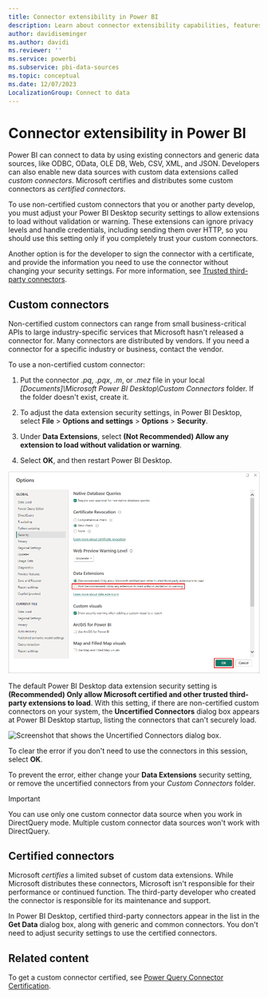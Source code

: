 ```yaml
---
title: Connector extensibility in Power BI
description: Learn about connector extensibility capabilities, features, security settings, and certified connectors.
author: davidiseminger
ms.author: davidi
ms.reviewer: ''
ms.service: powerbi
ms.subservice: pbi-data-sources
ms.topic: conceptual
ms.date: 12/07/2023
LocalizationGroup: Connect to data
---
```


# Connector extensibility in Power BI

Power BI can connect to data by using existing connectors and generic data sources, like ODBC, OData, OLE DB, Web, CSV, XML, and JSON. Developers can also enable new data sources with custom data extensions called *custom connectors*. Microsoft certifies and distributes some custom connectors as *certified connectors*.

To use non-certified custom connectors that you or another party develop, you must adjust your Power BI Desktop security settings to allow extensions to load without validation or warning. These extensions can ignore privacy levels and handle credentials, including sending them over HTTP, so you should use this setting only if you completely trust your custom connectors.

Another option is for the developer to sign the connector with a certificate, and provide the information you need to use the connector without changing your security settings. For more information, see [Trusted third-party connectors](desktop-trusted-third-party-connectors.md).

## Custom connectors

Non-certified custom connectors can range from small business-critical APIs to large industry-specific services that Microsoft hasn't released a connector for. Many connectors are distributed by vendors. If you need a connector for a specific industry or business, contact the vendor.

To use a non-certified custom connector:

1. Put the connector *.pq*, *.pqx*, *.m*, or *.mez* file in your local *\[Documents]\\Microsoft Power BI Desktop\\Custom Connectors* folder. If the folder doesn't exist, create it.

1. To adjust the data extension security settings, in Power BI Desktop, select **File** > **Options and settings** > **Options** > **Security**.

1. Under **Data Extensions**, select **(Not Recommended) Allow any extension to load without validation or warning**.

1. Select **OK**, and then restart Power BI Desktop. 

![Screenshot that shows allowing non-certified custom connectors in Data Extension Security options.](media/desktop-connector-extensibility/data-extension-security-1.png)

The default Power BI Desktop data extension security setting is **(Recommended) Only allow Microsoft certified and other trusted third-party extensions to load**. With this setting, if there are non-certified custom connectors on your system, the **Uncertified Connectors** dialog box appears at Power BI Desktop startup, listing the connectors that can't securely load.

![Screenshot that shows the Uncertified Connectors dialog box.](media/desktop-connector-extensibility/data-extension-security-2.png)

To clear the error if you don't need to use the connectors in this session, select **OK**. 

To prevent the error, either change your **Data Extensions** security setting, or remove the uncertified connectors from your *Custom Connectors* folder.

> [!IMPORTANT]
> You can use only one custom connector data source when you work in DirectQuery mode. Multiple custom connector data sources won't work with DirectQuery.

## Certified connectors

Microsoft *certifies* a limited subset of custom data extensions. While Microsoft distributes these connectors, Microsoft isn't responsible for their performance or continued function. The third-party developer who created the connector is responsible for its maintenance and support.

In Power BI Desktop, certified third-party connectors appear in the list in the **Get Data** dialog box, along with generic and common connectors. You don't need to adjust security settings to use the certified connectors.

## Related content

To get a custom connector certified, see [Power Query Connector Certification](/power-query/connectorcertification).